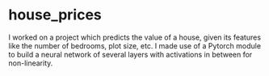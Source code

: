 # house_prices

I worked on a project which predicts the value of a house, given its features like the number of bedrooms, plot size, etc. I made use of a Pytorch module to build a neural network of several layers with activations in between for non-linearity. 
